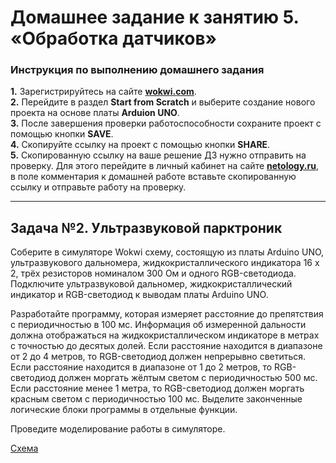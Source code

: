 # Домашнее задание к занятию 5. «‎Обработка датчиков»
### Инструкция по выполнению домашнего задания
**1.** Зарегистрируйтесь на сайте **[wokwi.com](https://wokwi.com/)**.<br>
**2.** Перейдите в раздел **Start from Scratch** и выберите создание нового проекта на основе платы **Arduion UNO**.<br>
**3.** После завершения проверки работоспособности сохраните проект с помощью кнопки **SAVE**.<br>
**4.** Скопируйте ссылку на проект с помощью кнопки **SHARE**.<br>
**5.** Скопированную ссылку на ваше решение ДЗ нужно отправить на проверку. Для этого перейдите в личный кабинет на сайте **[netology.ru](https://netology.ru/)**, в поле комментария к домашней работе вставьте скопированную ссылку и отправьте работу на проверку.

------------

## Задача №2. Ультразвуковой парктроник

Соберите в симуляторе Wokwi схему, состоящую из платы Arduino UNO, ультразвукового дальномера, жидкокристаллического индикатора 16 х 2, трёх резисторов номиналом 300 Ом и одного RGB-светодиода. Подключите ультразвуковой дальномер, жидкокристаллический индикатор и RGB-светодиод к выводам платы Arduino UNO.<br>

Разработайте программу, которая измеряет расстояние до препятствия с периодичностью в 100 мс. Информация об измеренной дальности должна отображаться на жидкокристаллическом индикаторе в метрах с точностью до десятых долей. Если расстояние находится в диапазоне от 2 до 4 метров, то RGB-светодиод должен непрерывно светиться. Если расстояние находится в диапазоне от 1 до 2 метров, то RGB-светодиод должен моргать жёлтым светом с периодичностью 500 мс. Если расстояние менее 1 метра, то RGB-светодиод должен моргать красным светом с периодичностью 100 мс. Выделите законченные логические блоки программы в отдельные функции.<br>

Проведите моделирование работы в симуляторе.<br>

[Схема](Parktronic.jpg "Схема")